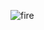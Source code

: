 ![fire](https://github.com/kirillcisco/exos-vlan-cutter/assets/26303339/5b773d7d-fff0-4482-b6bc-bc22cc287254)
